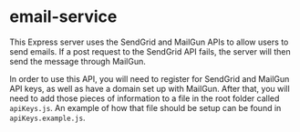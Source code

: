 # email-service

This Express server uses the SendGrid and MailGun APIs to allow users to send emails. If a post request to the SendGrid API fails, the server will then send the message through MailGun. 

In order to use this API, you will need to register for SendGrid and MailGun API keys, as well as have a domain set up with MailGun. After that, you will need to add those pieces of information to a file in the root folder called `apiKeys.js`. An example of how that file should be setup can be found in `apiKeys.example.js`.
